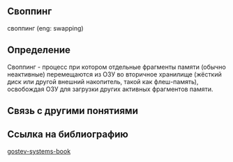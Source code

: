 ## Своппинг
своппинг (eng: swapping) 

## Определение
Своппинг -  процесс при котором отдельные фрагменты памяти (обычно неактивные) перемещаются из ОЗУ во вторичное хранилище (жёсткий диск или другой внешний накопитель, такой как флеш-память), освобождая ОЗУ для загрузки других активных фрагментов памяти.

## Связь с другими понятиями

## Cсылка на библиографию
[gostev-systems-book](https://github.com/vernikkkkkkkkkkkkkkkkkkk/concept_new/blob/main/bibliography/gostev-systems-book.md)
